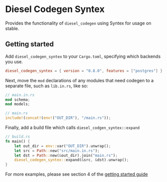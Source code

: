 # Diesel Codegen Syntex

Provides the functionality of `diesel_codegen` using Syntex for usage on stable.

## Getting started

Add `diesel_codegen_syntex` to your `Cargo.toml`, specifying which backends you
use.

```toml
diesel_codegen_syntex = { version = "0.8.0", features = ["postgres"] }
```

Next, move the `mod` declarations of any modules that need codegen to a separate
file, such as `lib.in.rs`, like so:

```rust
// main.in.rs
mod schema;
mod models;
```

```rust
// main.rs
include!(concat!(env!("OUT_DIR"), "/main.rs"));
```

Finally, add a build file which calls `diesel_codgen_syntex::expand`

```rust
// build.rs
fn main() {
    let out_dir = env::var("OUT_DIR").unwrap();
    let src = Path::new("src/main.in.rs");
    let dst = Path::new(&out_dir).join("main.rs");
    diesel_codegen_syntex::expand(&src, &dst).unwrap();
}
```

For more examples, please see section 4 of the [getting started
guide](http://diesel.rs/guides/getting-started/)
